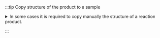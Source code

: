 
:::tip Copy structure of the product to a sample

<details>
    <summary>
    In some cases it is required to copy manually the structure of a reaction product.
    </summary>
    <div>

## Copy product as molfile

If a sample was created using method other than from the reaction the chemical structure, molecular formula and molecular weight will not be copied automatically. This is the case for example when a sample is analyzed by NMR and the sample is created automatically during importation.

There is a simple way to copy / paste the chemical structure of the product.

![copy.png](copy.png)

The product is copied as a molfile and can be paste in a sample entry.

![paste.png](paste.png)

It could be pasted for example in ChemDraw using `Edit -> Paste Special -> Mol text`

</div>

</details>

:::